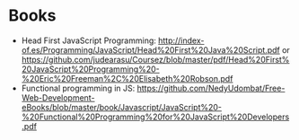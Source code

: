 # Books

- Head First JavaScript Programming: http://index-of.es/Programming/JavaScript/Head%20First%20Java%20Script.pdf or https://github.com/judearasu/Coursez/blob/master/pdf/Head%20First%20JavaScript%20Programming%20-%20Eric%20Freeman%2C%20Elisabeth%20Robson.pdf
- Functional programming in JS: https://github.com/NedyUdombat/Free-Web-Development-eBooks/blob/master/book/Javascript/JavaScript%20-%20Functional%20Programming%20for%20JavaScript%20Developers.pdf
